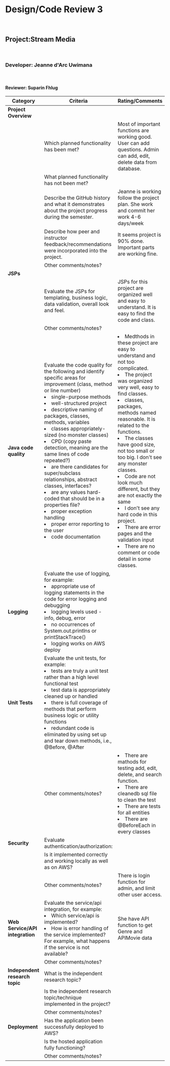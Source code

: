 # Design/Code Review 3
​
## Project:Stream Media
​
### Developer: Jeanne d'Arc Uwimana
​
#### Reviewer: Suparin Fhlug

|Category|Criteria|Rating/Comments|
|--------|---------|---------------|
|**Project Overview**|| |
||Which planned functionality has been met? |Most of important functions are working good. User can add questions. Admin can add, edit, delete data from database. |
|| What planned functionality has not been met? ||
||Describe the GitHub history and what it demonstrates about the project progress during the semester.|Jeanne is working follow the project plan. She work and commit her work 4-6 days/week |
||Describe how peer and instructor feedback/recommendations were incorporated into the project.|It seems project is 90% done. Important parts are working fine. |
||Other comments/notes?||
|**JSPs**|| |
||Evaluate the JSPs for templating, business logic, data validation, overall look and feel.| JSPs for this project are organized well and easy to understand. It is easy to find the code and class.|
||Other comments/notes?| |
|**Java code quality**|Evaluate the code quality for the following and identify specific areas for improvement (class, method or line number) <li>single-purpose methods <li>well-structured project <li>descriptive naming of packages, classes, methods, variables <li>classes appropriately-sized  (no monster classes) <li> CPD (copy paste detection, meaning are the same lines of code repeated?) <li>are there candidates for super/subclass relationships, abstract classes, interfaces? <li>are any values hard-coded that should be in a properties file? <li>proper exception handling <li>proper error reporting to the user <li> code documentation |<li>Medthods in these project are easy to understand and not too complicated.</li><li>The project was organized very well, easy to find classes.</li><li>classes, packages, methods named reasonable. It is related to the functions.</li><li>The classes have good size, not too small or too big. I don't see any monster classes.</li><li>Code are not look much different, but they are not exactly the same</li><li>I don't see any hard code in this project.</li><li>There are error pages and the validation input </li><li>There are no comment or code detail in some classes.</li>|Other comments/notes?| |
|**Logging**|Evaluate the use of logging, for example:<li>appropriate use of logging statements in the code for error logging and debugging <li>logging levels used - info, debug, error <li> no occurrences of  System.out.printlns or printStackTrace() <li> logging works on AWS deploy||Other comments/notes?| There are @Log4j2 in many classes|
|**Unit Tests**|Evaluate the unit tests, for example: <li>tests are truly a unit test rather than a high level functional test <li>test data is appropriately cleaned up or handled <li> there is full coverage of methods that perform business logic or utility functions <li>redundant code is eliminated by using set up and tear down methods, i.e., @Before, @After
||Other comments/notes?| <li>There are mathods for testing add, edit, delete, and search function.</li><li>There are cleanedb sql file to clean the test</li><li>There are tests for all entities </li><li>There are @BeforeEach in every classes</li>|
|**Security**|Evaluate authentication/authorization:| |
||Is it implemented correctly and working locally as well as on AWS?
||Other comments/notes?| There is login function for admin, and limit other user access.|
|**Web Service/API integration**|Evaluate the service/api integration, for example: <li> Which service/api is implemented? <li>How is  error handling of the service implemented? For example, what happens if the service is not available?|She have API function to get Genre and APIMovie data|
||Other comments/notes?| |
|**Independent research topic**| What is the independent research topic?| |
||Is the independent research topic/technique implemented in the project?| |
||Other comments/notes?| |
|**Deployment**| Has the application been successfully deployed to AWS?| |
||Is the hosted application fully functioning?| |
||Other comments/notes?| |
  
